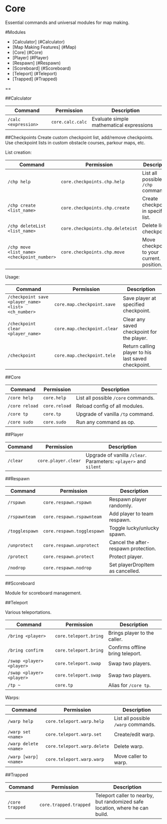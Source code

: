Core
====

Essential commands and universal modules for map making.


#Modules


- [Calculator] (#Calculator)
- [Map Making Features] (#Map)
- [Core] (#Core)
- [Player] (#Player)
- [Respawn] (#Respawn)
- [Scoreboard] (#Scoreboard)
- [Teleport] (#Teleport)
- [Trapped] (#Trapped)

==

##Calculator

Command | Permission | Description
--- | --- | ---
`/calc <expression>`     | `core.calc.calc` | Evaluate simple mathematical expressions

##Checkpoints
Create custom checkpoint list, add/remove checkpoints.
Use checkpoint lists in custom obstacle courses, parkour maps, etc.

List creation:

Command | Permission | Description
--- | --- | ---
`/chp help`     | `core.checkpoints.chp.help` | List all possible `/chp` commands.
`/chp create <list_name>`     | `core.checkpoints.chp.create` | Create checkpoint in specified list.
`/chp deleteList <list_name>`     | `core.checkpoints.chp.deleteist` | Delete list of checkpoints.
`/chp move <list_name> <checkpoint_number>`     | `core.checkpoints.chp.move` | Move checkpoint to your current. position.

Usage:

Command | Permission | Description
--- | --- | ---
`/checkpoint save <player_name> <list> <ch_number>`     | `core.map.checkpoint.save` | Save player at specified checkpoint.
`/checkpoint clear <player_name>`     | `core.map.checkpoint.clear` | Clear any saved checkpoint for the player. 
`/checkpoint`     | `core.map.checkpoint.tele` | Return calling player to his last saved checkpoint.


##Core

Command | Permission | Description
--- | --- | ---
`/core help`     | `core.help` |  List all possible `/core` commands.
`/core reload`     | `core.reload` |  Reload config of all modules.
`/core tp`     | `core.tp` |  Upgrade of vanilla `/tp` command.
`/core sudo`     | `core.sudo` |  Run any command as op.


##Player

Command | Permission | Description
--- | --- | ---
`/clear`     | `core.player.clear` | Upgrade of vanilla `/clear`. Parameters: `<player>` and `silent`

##Respawn

Command | Permission | Description
--- | --- | ---
`/rspawn`     | `core.respawn.rspawn` | Respawn player randomly.
`/rspawnteam`     | `core.respawn.rspawnteam` | Add player to team respawn.
`/togglespawn`     | `core.respawn.togglespawn` | Toggle lucky/unlucky spawn.
`/unprotect`     | `core.respawn.unprotect` | Cancel the after-respawn protection.
`/protect`     | `core.respawn.protect` | Protect player.
`/nodrop`     | `core.respawn.nodrop` | Set playerDropItem as cancelled.

##Scoreboard

Module for scoreboard management.

##Teleport

Various teleportations.

Command | Permission | Description
--- | --- | ---
`/bring <player>`     | `core.teleport.bring` | Brings player to the caller.
`/bring confirm`     | `core.teleport.bring` | Confirms offline bring teleport.
`/swap <player> <player>`     | `core.teleport.swap` | Swap two players.
`/swap <player> <player>`     | `core.teleport.swap` | Swap two players.
`/tp ~`     | `core.tp` | Alias for `/core tp`.

Warps:

Command | Permission | Description
--- | --- | ---
`/warp help`     | `core.teleport.warp.help` | List all possible `/warp` commands.
`/warp set <name>`     | `core.teleport.warp.set` | Create/edit warp.
`/warp delete <name>`     | `core.teleport.warp.delete` | Delete warp.
`/warp [warp] <name>`     | `core.teleport.warp.warp` | Move caller to warp.

##Trapped

Command | Permission | Description
--- | --- | ---
`/core trapped`     | `core.trapped.trapped` | Teleport caller to nearby, but randomized safe location, where he can build.
